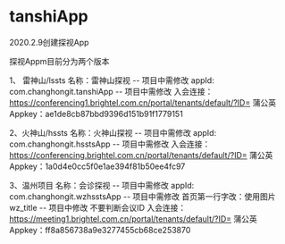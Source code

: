 # tanshiApp
2020.2.9创建探视App

探视Appm目前分为两个版本

1、 雷神山/lssts
    名称：雷神山探视 -- 项目中需修改
    appId: com.changhongit.tanshiApp -- 项目中需修改
    入会连接：https://conferencing1.brightel.com.cn/portal/tenants/default/?ID=
    蒲公英Appkey：ae1de8cb87bbd9396d151b91f1779151

2、火神山/hssts
    名称：火神山探视  -- 项目中需修改
    appId: com.changhongit.hsstsApp -- 项目中需修改
    入会连接：https://conferencing.brightel.com.cn/portal/tenants/default/?ID=
    蒲公英Appkey：1a0d4e0cc5f0e1ae394f81b50ee4fc97

3、温州项目
     名称：会诊探视  -- 项目中需修改
     appId: com.changhongit.wzhsstsApp -- 项目中需修改
    首页第一行字改：使用图片wz_title -- 项目中修改
    不要判断会议ID
   入会连接：https://meeting1.brightel.com.cn/portal/tenants/default/?ID=
   蒲公英Appkey：ff8a856738a9e3277455cb68ce253870



    
    
